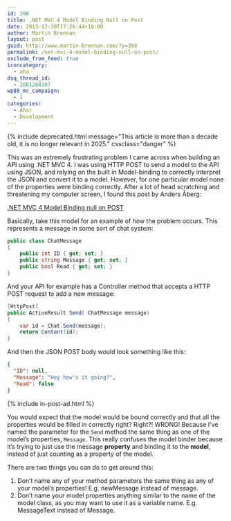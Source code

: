 ```yaml
---
id: 398
title: .NET MVC 4 Model Binding Null on Post
date: 2013-12-30T17:26:44+10:00
author: Martin Brennan
layout: post
guid: http://www.martin-brennan.com/?p=398
permalink: /net-mvc-4-model-binding-null-on-post/
exclude_from_feed: true
iconcategory:
  - aha
dsq_thread_id:
  - 2081204107
wp88_mc_campaign:
  - 1
categories:
  - Aha!
  - Development
---
```



{% include deprecated.html message="This article is more than a decade old, it is no longer relevant in 2025." cssclass="danger" %}

This was an extremely frustrating problem I came across when building an API using .NET MVC 4. I was using HTTP POST to send a model to the API using JSON, and relying on the built in Model-binding to correctly interpret the JSON and convert it to a model. However, for one particular model none of the properties were binding correctly. After a lot of head scratching and threatening my computer screen, I found this post by Anders Åberg<!--more-->:

[.NET MVC 4 Model Binding null on POST](http://ideasof.andersaberg.com/idea/9/net-mvc-4-model-binding-null-on-post)

Basically, take this model for an example of how the problem occurs. This represents a message in some sort of chat system:

```csharp
public class ChatMessage
{
    public int ID { get; set; }
    public string Message { get; set; }
    public bool Read { get; set; }
}
```

And your API for example has a Controller method that accepts a HTTP POST request to add a new message:

```csharp
[HttpPost]
public ActionResult Send( ChatMessage message)
{
    var id = Chat.Send(message);
    return Content(id);
}
```

And then the JSON POST body would look something like this:

```json
{
  "ID": null,
  "Message": "Hey how's it going?",
  "Read": false
}
```

{% include in-post-ad.html %}

You would expect that the model would be bound correctly and that all the properties would be filled in correctly right? Right?! WRONG! Because I’ve named the parameter for the `Send` method the same thing as one of the model’s properties, `Message`. This really confuses the model binder because it’s trying to just use the message **property** and binding it to the **model**, instead of just counting as a property of the model.

There are two things you can do to get around this:

  1. Don’t name any of your method parameters the same thing as any of your model’s properties! E.g. newMessage instead of message.
  2. Don’t name your model properties anything similar to the name of the model class, as you may want to use it as a variable name. E.g. MessageText instead of Message.
